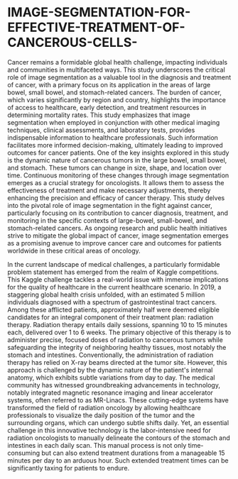 # IMAGE-SEGMENTATION-FOR-EFFECTIVE-TREATMENT-OF-CANCEROUS-CELLS-

Cancer remains a formidable global health challenge, impacting individuals and communities in multifaceted ways. This study underscores the critical role of image segmentation as a valuable tool in the diagnosis and treatment of cancer, with a primary focus on its application in the areas of large bowel, small bowel, and stomach-related cancers. The burden of cancer, which varies significantly by region and country, highlights the importance of access to healthcare, early detection, and treatment resources in determining mortality rates. This study emphasizes that image segmentation when employed in conjunction with other medical imaging techniques, clinical assessments, and laboratory tests, provides indispensable information to healthcare professionals. Such information facilitates more informed decision-making, ultimately leading to improved outcomes for cancer patients. One of the key insights explored in this study is the dynamic nature of cancerous tumors in the large bowel, small bowel, and stomach. These tumors can change in size, shape, and location over time. Continuous monitoring of these changes through image segmentation emerges as a crucial strategy for oncologists. It allows them to assess the effectiveness of treatment and make necessary adjustments, thereby enhancing the precision and efficacy of cancer therapy. This study delves into the pivotal role of image segmentation in the fight against cancer, particularly focusing on its contribution to cancer diagnosis, treatment, and monitoring in the specific contexts of large-bowel, small-bowel, and stomach-related cancers. As ongoing research and public health initiatives strive to mitigate the global impact of cancer, image segmentation emerges as a promising avenue to improve cancer care and outcomes for patients worldwide in these critical areas of oncology. 


In the current landscape of medical challenges, a particularly formidable problem statement has emerged from the realm of Kaggle competitions. This Kaggle challenge tackles a real-world issue with immense implications for the quality of healthcare in the current healthcare scenario. In 2019, a staggering global health crisis unfolded, with an estimated 5 million individuals diagnosed with a spectrum of gastrointestinal tract cancers. Among these afflicted patients, approximately half were deemed eligible candidates for an integral component of their treatment plan: radiation therapy. Radiation therapy entails daily sessions, spanning 10 to 15 minutes each, delivered over 1 to 6 weeks. The primary objective of this therapy is to administer precise, focused doses of radiation to cancerous tumors while safeguarding the integrity of neighboring healthy tissues, most notably the stomach and intestines. Conventionally, the administration of radiation therapy has relied on X-ray beams directed at the tumor site. However, this approach is challenged by the dynamic nature of the patient's internal anatomy, which exhibits subtle variations from day to day. The medical community has witnessed groundbreaking advancements in technology, notably integrated magnetic resonance imaging and linear accelerator systems, often referred to as MR-Linacs. These cutting-edge systems have transformed the field of radiation oncology by allowing healthcare professionals to visualize the daily position of the tumor and the surrounding organs, which can undergo subtle shifts daily. Yet, an essential challenge in this innovative technology is the labor-intensive need for radiation oncologists to manually delineate the contours of the stomach and intestines in each daily scan. This manual process is not only time-consuming but can also extend treatment durations from a manageable 15 minutes per day to an arduous hour. Such extended treatment times can be significantly taxing for patients to endure. 
